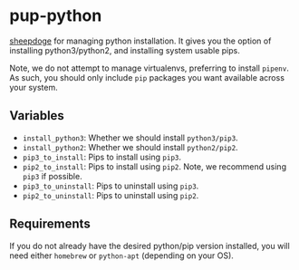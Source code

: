 # pup-python

[sheepdoge](https://github.com/mattjmcnaughton/sheepdoge) for managing python
installation. It gives you the option of installing python3/python2, and
installing system usable pips.

Note, we do not attempt to manage virtualenvs, preferring to install `pipenv`.
As such, you should only include `pip` packages you want available across your
system.

## Variables

- `install_python3`: Whether we should install `python3/pip3`.
- `install_python2`: Whether we should install `python2/pip2`.
- `pip3_to_install`: Pips to install using `pip3`.
- `pip2_to_install`: Pips to install using `pip2`. Note, we recommend using
  `pip3` if possible.
- `pip3_to_uninstall`: Pips to uninstall using `pip3`.
- `pip2_to_uninstall`: Pips to uninstall using `pip2`.

## Requirements

If you do not already have the desired python/pip version installed, you will
need either `homebrew` or `python-apt` (depending on your OS).
